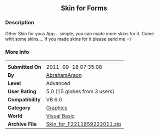 ﻿<div align="center">

## Skin for Forms


</div>

### Description

Other Skin for yous App... simple, you can made more skins for it. Come whit some skins.... if you made skins for it please send me =)
 
### More Info
 


<span>             |<span>
---                |---
**Submitted On**   |2011-09-18 07:35:08
**By**             |[AbrahamAraon](https://github.com/Planet-Source-Code/PSCIndex/blob/master/ByAuthor/abrahamaraon.md)
**Level**          |Advanced
**User Rating**    |5.0 (15 globes from 3 users)
**Compatibility**  |VB 6\.0
**Category**       |[Graphics](https://github.com/Planet-Source-Code/PSCIndex/blob/master/ByCategory/graphics__1-46.md)
**World**          |[Visual Basic](https://github.com/Planet-Source-Code/PSCIndex/blob/master/ByWorld/visual-basic.md)
**Archive File**   |[Skin\_for\_F2211859222011\.zip](https://github.com/Planet-Source-Code/abrahamaraon-skin-for-forms__1-74106/archive/master.zip)








